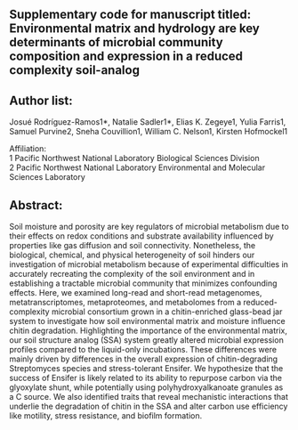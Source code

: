 ## Supplementary code for manuscript titled: Environmental matrix and hydrology are key determinants of microbial community composition and expression in a reduced complexity soil-analog 

## Author list: 
Josué Rodríguez-Ramos1*, Natalie Sadler1*, Elias K. Zegeye1, Yulia Farris1, Samuel Purvine2, Sneha Couvillion1, William C. Nelson1, Kirsten Hofmockel1

Affiliation: \
1 Pacific Northwest National Laboratory Biological Sciences Division \
2 Pacific Northwest National Laboratory Environmental and Molecular Sciences Laboratory

## Abstract: 
Soil moisture and porosity are key regulators of microbial metabolism due to their effects on redox conditions and substrate availability influenced by properties like gas diffusion and soil connectivity. Nonetheless, the biological, chemical, and physical heterogeneity of soil hinders our investigation of microbial metabolism because of experimental difficulties in accurately recreating the complexity of the soil environment and in establishing a tractable microbial community that minimizes confounding effects. Here, we examined long-read and short-read metagenomes, metatranscriptomes, metaproteomes, and metabolomes from a reduced-complexity microbial consortium grown in a chitin-enriched glass-bead jar system to investigate how soil environmental matrix and moisture influence chitin degradation. Highlighting the importance of the environmental matrix, our soil structure analog (SSA) system greatly altered microbial expression profiles compared to the liquid-only incubations. These differences were mainly driven by differences in the overall expression of chitin-degrading Streptomyces species and stress-tolerant Ensifer. We hypothesize that the success of Ensifer is likely related to its ability to repurpose carbon via the glyoxylate shunt, while potentially using polyhydroxyalkanoate granules as a C source.  We also identified traits that reveal mechanistic interactions that underlie the degradation of chitin in the SSA and alter carbon use efficiency like motility, stress resistance, and biofilm formation.

